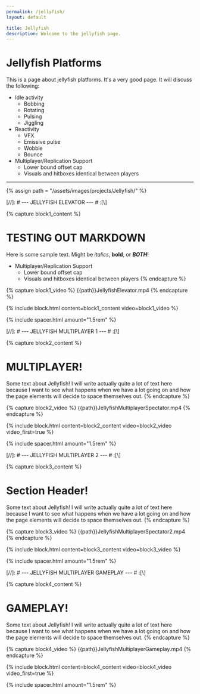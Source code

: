 ```yaml
---
permalink: /jellyfish/
layout: default

title: Jellyfish
description: Welcome to the jellyfish page.
---
```


# Jellyfish Platforms

This is a page about jellyfish platforms. It's a very good page. It will discuss the following:
- Idle activity
	- Bobbing
	- Rotating
	- Pulsing
	- Jiggling
- Reactivity
	- VFX
	- Emissive pulse
	- Wobble
	- Bounce
- Multiplayer/Replication Support
	- Lower bound offset cap
	- Visuals and hitboxes identical between players

---

{% assign path = "/assets/images/projects/Jellyfish/" %}





[//]: # --- JELLYFISH ELEVATOR --- # :[\\]

{% capture block1_content %}
# TESTING OUT MARKDOWN

Here is some sample text. Might be *italics*, **bold**, or ***BOTH***!

- Multiplayer/Replication Support
	- Lower bound offset cap
	- Visuals and hitboxes identical between players
{% endcapture %}

{% capture block1_video %}
{{path}}JellyfishElevator.mp4
{% endcapture %}

{% include block.html content=block1_content video=block1_video %}





{% include spacer.html amount="1.5rem" %}





[//]: # --- JELLYFISH MULTIPLAYER 1 --- # :[\\]

{% capture block2_content %}
# MULTIPLAYER!

Some text about Jellyfish! I will write actually quite a lot of text here because I want to see what happens
when we have a lot going on and how the page elements will decide to space themselves out.
{% endcapture %}

{% capture block2_video %}
{{path}}JellyfishMultiplayerSpectator.mp4
{% endcapture %}

{% include block.html content=block2_content video=block2_video video_first=true %}





{% include spacer.html amount="1.5rem" %}





[//]: # --- JELLYFISH MULTIPLAYER 2 --- # :[\\]

{% capture block3_content %}
# Section Header!

Some text about Jellyfish! I will write actually quite a lot of text here because I want to see what happens
when we have a lot going on and how the page elements will decide to space themselves out.
{% endcapture %}

{% capture block3_video %}
{{path}}JellyfishMultiplayerSpectator2.mp4
{% endcapture %}

{% include block.html content=block3_content video=block3_video %}





{% include spacer.html amount="1.5rem" %}





[//]: # --- JELLYFISH MULTIPLAYER GAMEPLAY --- # :[\\]

{% capture block4_content %}
# GAMEPLAY!

Some text about Jellyfish! I will write actually quite a lot of text here because I want to see what happens
when we have a lot going on and how the page elements will decide to space themselves out.
{% endcapture %}

{% capture block4_video %}
{{path}}JellyfishMultiplayerGameplay.mp4
{% endcapture %}

{% include block.html content=block4_content video=block4_video video_first=true %}





{% include spacer.html amount="1.5rem" %}